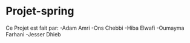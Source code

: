 # Projet-spring

Ce Projet est fait par:
-Adam Amri
-Ons Chebbi
-Hiba Elwafi
-Oumayma Farhani
-Jesser Dhieb
